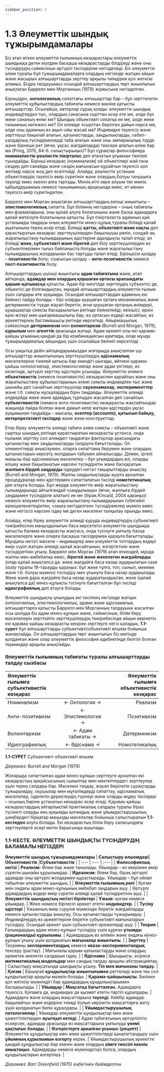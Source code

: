 ```yaml
---
sidebar_position: 3
---
```

# 1.3 **Әлеуметтік шындық тұжырымдамалары**

Біз атап өткен әлеуметтік ғылымның көзқарастары әлеуметтік шындыққа деген мүлдем басқаша көзқарастарды білдіреді және оны түсіндірудің сәйкесінше әртүрлі тәсілдеріне негізделеді. Біз әлеуметтік әлем туралы бұл тұжырымдамаларға олардың негізінде жатқан айқын және жасырын алғышарттарды зерттеу арқылы тиімдірек қол жеткізе аламыз. Біздің талдауымыз осындай алғышарттардың төрт жиынтығын анықтаған Баррелл мен Морганның (1979) жұмысына негізделген.

Біріншіден, **онтологиялық** сипаттағы алғышарттар бар – бұл зерттелетін әлеуметтік құбылыстардың табиғаты немесе мәніне қатысты алғышарттар. Осылайша, авторлар сұрақ қояды: әлеуметтік шындық индивидтерден тыс, олардың санасына сырттан әсер ете ме, әлде бұл жеке сананың өнімі ме? Шындық объективті сипатқа ие ме, әлде жеке танымның нәтижесі ме? Ол әлемде «сыртта» берілген дайын нәрсе ме, әлде оны адамның өз ақыл-ойы жасай ма? Индивидке тәуелсіз және зерттеуші бақылай алатын, қатынастарды, заңдылықтарды, себеп-салдарлық түсіндірмелерді таба алатын және оны эмпирикалық түрде және бірнеше рет (яғни, ұқсас жағдайларда) тексере алатын әлем бар ма (Pring, 2015, 64-б. салыстырыңыз)? Бұл сұрақтар философияда **номиналистік-реалистік пікірталас** деп аталатын ұғымнан тікелей туындайды. Бірінші көзқарас (номинализм) ой объектілері жай ғана сөздер деп санайды және сөздің мағынасын құрайтын тәуелсіз қол жетімді нәрсе жоқ деп есептейді. Алайда, реалистік ұстаным объектілердің тәуелсіз өмір сүретінін және олардың болуы танушыға тәуелді емес екенін алға тартады. Менің итті көре алуым тек менің қабылдауымның немесе танымымның арқасында емес, ит менен тәуелсіз өмір сүретіндіктен.

Баррелл мен Морган анықтаған алғышарттардың екінші жиынтығы – **эпистемологиялық** сипатта. Бұл білімнің негіздеріне – оның табиғаты мен формаларына, оны қалай алуға болатынына және басқа адамдарға қалай жеткізуге болатынына қатысты. Бұл пікірталаста адамның қай ұстанымды таңдауы оның әлеуметтік мінез-құлық туралы білімді қалай ашатынына терең әсер етеді. Білімді **қатты, объективті және нақты** деп қарастыратын көзқарас зерттеушілерден бақылаушы рөлін, сондай-ақ жаратылыстану ғылымдарының әдістеріне адалдықты талап етеді; ал білімді **жеке, субъективті және бірегей** деп білу зерттеушілерден өз субъектілерімен тығыз байланыста болуды және жаратылыстану ғылымдарының жолдарынан бас тартуды талап етеді. Біріншісін қолдау – **позитивистік** болу; соңғысын қолдау – **анти-позитивистік** немесе **пост-позитивистік** болу.

Алғышарттардың үшінші жиынтығы **адам табиғатына** және, атап айтқанда, **адамдар мен олардың қоршаған ортасы арасындағы қарым-қатынасқа** қатысты. Адам бір мезгілде зерттеудің субъектісі де, объектісі де болғандықтан, мұндай алғышарттардың әлеуметтік ғылым үшін салдары өте ауқымды. Осындай алғышарттардан адамның екі бейнесі пайда болады – бірі оларды қоршаған ортаға механикалық және детерминистік түрде жауап беретін, яғни қоршаған ортаның өнімдері, қуыршақтар сияқты басқарылатын ретінде бейнелейді; екіншісі, еркін ерік-жігері мен шығармашылығы бар, өз ортасын өздері жасайтын, өз әрекеттерінің бастамашысы ретінде көрсетеді. Айырмашылық сәйкесінше **детерминизм** мен **волюнтаризм** (Burrell and Morgan, 1979), **құрылым** мен **агенттік** арасында жатыр. Адам әрекеті осы екі қарама-қайшы ұғымның қандай да бір комбинациясын қамтиды, олар мұнда тұжырымдамалық айқындық үшін осылайша бөлініп көрсетілді.

Осы уақытқа дейін айтқандарымыздан жоғарыда анықталған үш алғышарттар жиынтығының зерттеушілердің **әдіснамалық** мәселелеріне тікелей қатысы бар екендігі шығады, өйткені қарама-қайшы онтологиялар, эпистемологиялар және адам үлгілері, өз кезегінде, әртүрлі зерттеу әдістерін ұсынады. Әлеуметтік әлемге **объективистік** (немесе позитивистік) көзқараспен қарайтын және оны жаратылыстану құбылыстарының әлемі сияқты индивидтен тыс және шынайы деп санайтын зерттеушілер **сауалнамалар, эксперименттер** және т.б. сияқты нұсқалардың бірін таңдайды. Әлеуметтік әлемді әлдеқайда жеке және адамдық тұрғыдан жасалған деп санайтын **субъективистік** (немесе анти-позитивистік) көзқарасты жақтайтындар жақында пайда болған және дамып келе жатқан әдістердің ұқсас ауқымынан таңдайды – мысалы, **есептер (accounts), қатысып байқау, интерпретативті тәсілдер** және жеке конструкттар.

Егер біреу әлеуметтік әлемді табиғи әлем сияқты – объективті және сыртқы шындық ретінде қарастыратын көзқарасты ұстанса, онда ғылыми зерттеу сол әлемдегі таңдалған факторлар арасындағы қатынастар мен заңдылықтарды талдауға бағытталады. Ол элементтерді анықтаумен, оларға сипаттама берумен және олардың қатынастарын көрсету жолдарын табумен айналысады. Демек, іргелі маңызы бар әдіснамалық мәселелер – бұл ұғымдардың өзі, оларды өлшеу және бақыланатын нәрсені түсіндіретін және басқаратын **жалпыға бірдей заңдарды** іздеудегі негізгі тақырыптарды анықтау (Burrell and Morgan, 1979). Жалпы заңдылықтарды ашуға арналған процедуралар мен әдістермен сипатталатын тәсілді **номотетикалық** деп атауға болады. Бұл жерде әлеуметтік өмір жаратылыстану ғылымдарында айтылғандай «заңдылыққа» (яғни, жалпыға бірдей заңдармен түсіндіріле алатын) ие ме (бірақ Kincaid, 2004 қараңыз) немесе әлеуметтік өмір жаратылыстану ғылымдарынан түбегейлі ерекшеленетіндіктен, «заңға негізделген» түсіндірмелер мүмкін емес және негізсіз нәрсені іздеу ме деген мәселені талқылау орынды емес.

Алайда, егер біреу әлеуметтік әлемді құруда индивидтердің субъективті тәжірибесінің маңыздылығын баса көрсететін әлеуметтік шындыққа қатысты балама көзқарасты жақтаса, онда түсінуге ұмтылу басқа мәселелерге және оларға басқаша тәсілдермен қарауға бағытталады. Мұндағы негізгі мәселе – индивидтер мен әлеуметтік топтардың өздері өмір сүріп жатқан әлемді қалай жасайтынын, өзгертетінін және түсіндіретінін ұғыну. Баррелл мен Морган (1979) атап өткендей, мұнда жалпы мен әмбебапқа емес, **бірегей және жекелеген жағдайларды** (олар қалай анықталса да: жеке жағдайға баса назар аударылатын case study туралы 19-тарауды қараңыз: бұл жеке тұлға, топ, сынып, мекеме және т.б. болуы мүмкін) түсіндіру мен ұғынуға баса назар аударылады. Жеке және дара жағдайға баса назар аударатындықтан, жеке (қалай анықталса да) мінез-құлықты түсінуге бағытталған бұл тәсілді **идиографиялық** деп атауға болады.

Әлеуметтік шындықты ұғынудың екі тәсілінің негізінде жатқан онтологиялық, эпистемологиялық, адами және әдіснамалық алғышарттарға қатысты Баррелл мен Морганның талдауына жасалған осы шолуда біз адам мінез-құлқын және, сәйкесінше, білім беру мәселелерін зерттейтін зерттеушілердің тәжірибесінде айқын көрінетін екі қарама-қайшы көзқарасты кеңірек зерттеуге негіз қаладық. **1.1-сурет** бұл алғышарттарды субъективті/объективті өлшем бойынша жинақтайды. Ол алғышарттардың төрт жиынтығын біз мәтінде қолданған және олар әлеуметтік философия әдебиетінде белгілі болған терминдер арқылы анықтайды.

### Әлеуметтік ғылымның табиғаты туралы алғышарттарды талдау сызбасы

| Әлеуметтік ғылымға субъективистік көзқарас | | Әлеуметтік ғылымға объективистік көзқарас |
| :--- | :---: | ---: |
| Номинализм | &larr; Онтология &rarr; | Реализм |
| Анти-позитивизм | &larr; Эпистемология &rarr; | Позитивизм |
| Волюнтаризм | &larr; Адам табиғаты &rarr; | Детерминизм |
| Идиографиялық | &larr; Әдіснама &rarr; | Номотетикалық |

**1.1-СУРЕТ** Субъективті-объективті өлшем

*Дереккөз:* Burrell and Morgan (1979)

Жоғарыда сипатталған адам мінез-құлқын зерттеуге арналған екі көзқарастың әрқайсысының сыныптар мен мектептердегі зерттеулер үшін терең салдары бар. Мәселені таңдау, жауап берілетін сұрақтарды тұжырымдау, оқушылар мен мұғалімдерді сипаттау, әдіснамалық мәселелер, ізделетін деректердің түрлері және оларды өңдеу тәсілдері – осының бәріне ұстанатын көзқарас әсер етеді. Қарама-қайшы көзқарастардың айтарлықтай практикалық салдары туралы біраз түсінікті оларды кең ауқымды қоғамдық және ұйымдастырушылық шеңбердегі бірқатар маңызды мәселелер бойынша салыстыратын **1.1-кестеден** алуға болады. Екі көзқарастың білім беру саласындағы зерттеулерге әсері мәтін барысында ашылады.


### 1.1-КЕСТЕ. ӘЛЕУМЕТТІК ШЫНДЫҚТЫ ТҮСІНДІРУДІҢ БАЛАМАЛЫ НЕГІЗДЕРІ
**Әлеуметтік шындық тұжырымдамалары**
| **Салыстыру өлшемдері**|**Объективистік**  |**Субъективистік** |
| :--- | :--- | :--- |
| **Философиялық негізі** | **Реализм:** Әлем бар және танылады. Ұйымдар – өз өмірімен өмір сүретін шынайы құрылымдар. | **Идеализм:** Әлем бар, бірақ әртүрлі адамдар оны әртүрлі жолдармен құрастырады. Ұйымдар – бұл ойлап табылған әлеуметтік шындық. |
| **Әлеуметтік ғылымның рөлі** | Қоғам мен ондағы адам мінез-құлқының әмбебап заңдарын ашу. | Әртүрлі адамдардың өздері өмір сүретін әлемді қалай түсіндіретінін ашу. |
| **Әлеуметтік шындықтың негізгі бірліктері** | **Ұжым:** қоғам немесе ұйымдар. | Жеке немесе бірлесіп әрекет ететін **индивидтер**. |
| **Түсіну әдістері** | Ұжымның өмір сүруіне мүмкіндік беретін жағдайларды немесе қатынастарды анықтау. Осы қатынастарды тұжырымдау. | Индивидтердің өз әрекеттеріне беретін субъективті мағыналарын түсіндіру. Осындай әрекет үшін субъективті ережелерді ашу. |
| **Теория** | Ғалымдардың адам мінез-құлқын түсіндіру үшін құрған **ұтымды (рационалды) құрылымы**. | Адамдардың өз әлемін және ондағы мінез-құлқын ұғыну үшін қолданатын **мағыналар жиынтығы**. |
| **Зерттеу** | Теорияны **эксперименталдық** немесе **квази-эксперименталдық** тексеру (растау). | Мағыналы қарым-қатынастарды және олардың әрекетке әкелетін салдарын іздеу. |
| **Әдіснама** | Шындықты, әсіресе **математикалық модельдер** мен сандық талдау арқылы абстракциялау. | Салыстыру мақсатында шындықты ұсыну. **Тіл мен мағынаны талдау.** |
| **Қоғам** | Бірыңғай **құндылықтар жиынтығымен** реттеледі және тек сол құндылықтар арқылы мүмкін болады. | **Қарама-қайшылықты.** Билікке қол жеткізу мүмкіндігі бар адамдардың құндылықтарымен басқарылады. |
| **Ұйымдар** | **Мақсатқа бағытталған.** Адамдарға тәуелсіз. Қоғамға да, индивидке де қызмет ететін тәртіп құралдары. | Адамдарға және олардың мақсаттарына **тәуелді**. Кейбір адамдар бақылайтын және өздеріне тиімді болып көрінетін мақсаттарға жету үшін қолданатын билік құралдары. |
| **Ұйымдастырушылық патологиялар** | Ұйымдар әлеуметтік құндылықтар мен жеке қажеттіліктерден **ауытқып кетеді**. | Адам табиғатының әртүрлілігін ескерсек, адамдар арасында өз мақсаттарына ұмтылуда **үнемі қақтығыс болады**. |
| **Өзгерістерге арналған ұсыныс (рецепт)** | Әлеуметтік құндылықтар мен жеке қажеттіліктерді қанағаттандыру үшін **ұйымның құрылымын өзгерту** керек. | Ұйымдастырушылық әрекетте қандай құндылықтар бар екенін және олардың **кімге тиесілі екенін анықтаңыз**. Адамдарды немесе мүмкіндігіңіз болса, олардың құндылықтарын өзгертіңіз. |

*Дереккөз: Barr Greenfield (1975) еңбегінен бейімделген*